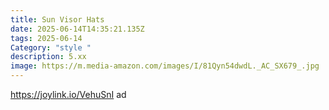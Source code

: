 ```yaml
---
title: Sun Visor Hats
date: 2025-06-14T14:35:21.135Z
tags: 2025-06-14
Category: "style "
description: 5.xx
image: https://m.media-amazon.com/images/I/81Qyn54dwdL._AC_SX679_.jpg
---
```

https://joylink.io/VehuSnI   ad